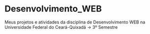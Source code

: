 # Desenvolvimento_WEB
Meus projetos e atividades da disciplina de Desenvolvimento WEB na Universidade Federal do Ceará-Quixadá 
-> 3º Semestre
